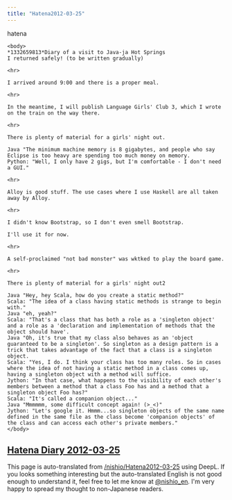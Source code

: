 ```yaml
---
title: "Hatena2012-03-25"
---
```


hatena

```
<body>
*1332659813*Diary of a visit to Java-ja Hot Springs
I returned safely! (to be written gradually)

<hr>

I arrived around 9:00 and there is a proper meal.

<hr>

In the meantime, I will publish Language Girls' Club 3, which I wrote on the train on the way there.

<hr>

There is plenty of material for a girls' night out.

Java "The minimum machine memory is 8 gigabytes, and people who say Eclipse is too heavy are spending too much money on memory.
Python: "Well, I only have 2 gigs, but I'm comfortable - I don't need a GUI."

<hr>

Alloy is good stuff. The use cases where I use Haskell are all taken away by Alloy.

<hr>

I didn't know Bootstrap, so I don't even smell Bootstrap.

I'll use it for now.

<hr>

A self-proclaimed "not bad monster" was wktked to play the board game.

<hr>

There is plenty of material for a girls' night out2

Java "Hey, hey Scala, how do you create a static method?"
Scala: "The idea of a class having static methods is strange to begin with."
Java "eh, yeah?"
Scala: "That's a class that has both a role as a 'singleton object' and a role as a 'declaration and implementation of methods that the object should have'.
Java "Oh, it's true that my class also behaves as an 'object guaranteed to be a singleton'. So singleton as a design pattern is a trick that takes advantage of the fact that a class is a singleton object.
Scala: "Yes, I do. I think your class has too many roles. So in cases where the idea of not having a static method in a class comes up, having a singleton object with a method will suffice.
Jython: "In that case, what happens to the visibility of each other's members between a method that a class Foo has and a method that a singleton object Foo has?"
Scala: "It's called a companion object..."
Java "Mmmmmm, some difficult concept again! (>_<)"
Jython: "Let's google it. Hmmm...so singleton objects of the same name defined in the same file as the class become 'companion objects' of the class and can access each other's private members."
</body>
```


[Hatena Diary 2012-03-25](https://nishiohirokazu.hatenadiary.org/archive/2012/03/25)
---
This page is auto-translated from [/nishio/Hatena2012-03-25](https://scrapbox.io/nishio/Hatena2012-03-25) using DeepL. If you looks something interesting but the auto-translated English is not good enough to understand it, feel free to let me know at [@nishio_en](https://twitter.com/nishio_en). I'm very happy to spread my thought to non-Japanese readers.